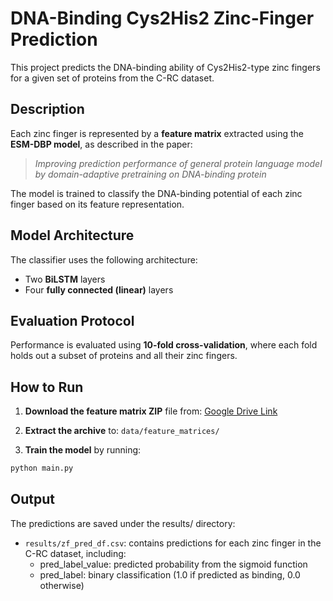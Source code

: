 # DNA-Binding Cys2His2 Zinc-Finger Prediction

This project predicts the DNA-binding ability of Cys2His2-type zinc fingers for a given set of proteins from the C-RC dataset.

## Description

Each zinc finger is represented by a **feature matrix** extracted using the **ESM-DBP model**, as described in the paper:

> *Improving prediction performance of general protein language model by domain-adaptive pretraining on DNA-binding protein*

The model is trained to classify the DNA-binding potential of each zinc finger based on its feature representation.

## Model Architecture

The classifier uses the following architecture:
- Two **BiLSTM** layers
- Four **fully connected (linear)** layers

## Evaluation Protocol

Performance is evaluated using **10-fold cross-validation**, where each fold holds out a subset of proteins and all their zinc fingers.

## How to Run

1. **Download the feature matrix ZIP** file from:
   [Google Drive Link](https://drive.google.com/drive/folders/1b7LGQpQLPzUrwq5Y2rq76Cxs2WQzvCJl?usp=sharing)

2. **Extract the archive** to: `data/feature_matrices/`

3. **Train the model** by running:
```bash
python main.py
```

## Output
The predictions are saved under the results/ directory:

- `results/zf_pred_df.csv`: contains predictions for each zinc finger in the C-RC dataset, including:
    - pred_label_value: predicted probability from the sigmoid function
    - pred_label: binary classification (1.0 if predicted as binding, 0.0 otherwise)
